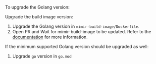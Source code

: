To upgrade the Golang version:

Upgrade the build image version:

1. Upgrade the Golang version in `mimir-build-image/Dockerfile`.
2. Open PR and Wait for mimir-build-image to be updated. Refer to the [documentation](https://github.com/grafana/mimir/blob/main/docs/internal/how-to-update-the-build-image.md) for more information.

If the minimum supported Golang version should be upgraded as well:

1. Upgrade `go` version in `go.mod`

